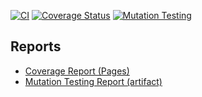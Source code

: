 
[![CI](https://github.com/TychoHenzen/SearchitBreakher/actions/workflows/ci.yml/badge.svg)](https://github.com/TychoHenzen/SearchitBreakher/actions/workflows/ci.yml)
[![Coverage Status](https://TychoHenzen.github.io/SearchitBreakher/badge.svg)](https://TychoHenzen.github.io/SearchitBreakher)
[![Mutation Testing](https://github.com/TychoHenzen/SearchitBreakher/actions/workflows/mutation.yml/badge.svg)](https://github.com/TychoHenzen/SearchitBreakher/actions/workflows/mutation.yml)

## Reports

- [Coverage Report (Pages)](https://TychoHenzen.github.io/SearchitBreakher)
- [Mutation Testing Report (artifact)](https://github.com/TychoHenzen/SearchitBreakher/actions/workflows/mutation.yml?query=artifact)
